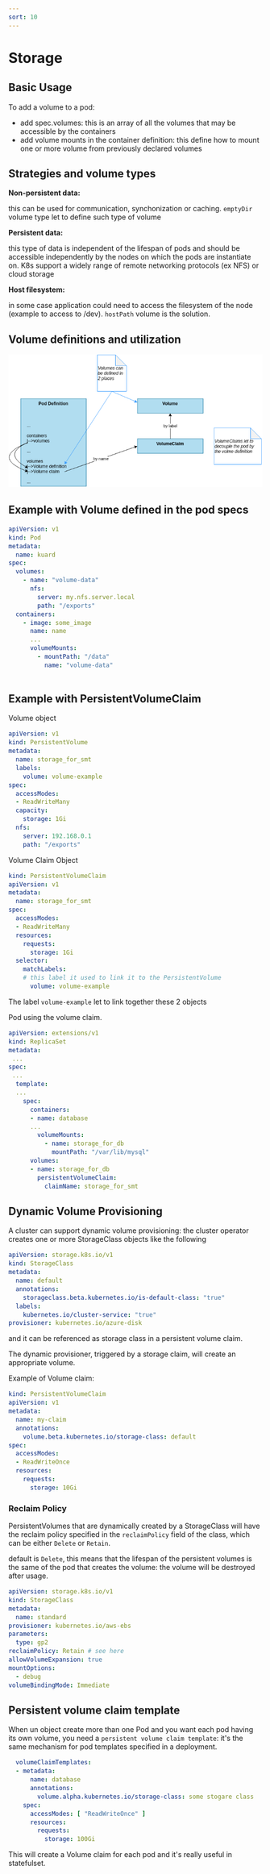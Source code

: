 ```yaml
---
sort: 10
---
```


# Storage

## Basic Usage

To add a volume to a pod:

- add spec.volumes: this is an array of all the volumes that may be accessible by the containers
- add volume mounts in the container definition: this define how to mount one or more volume from previously declared volumes

## Strategies and volume types

**Non-persistent data:**

this can be used for communication, synchonization or caching.
 `emptyDir` volume type let to define such type of volume

**Persistent data:**

this type of data is independent of the lifespan of pods and should be accessible independently by the nodes on which the pods are instantiate on.
K8s support a widely range of remote networking protocols  (ex NFS) or cloud storage

**Host filesystem:**

in some case application could need to access the filesystem of the node (example to access to /dev).
`hostPath` volume is the solution.



## Volume definitions and utilization



![volumes](./images/volumes.png)



## Example with Volume defined in the pod specs

```yaml
apiVersion: v1
kind: Pod
metadata:
  name: kuard
spec:
  volumes:
    - name: "volume-data"
      nfs:
        server: my.nfs.server.local
        path: "/exports"
  containers:
    - image: some_image
      name: name
      ...
      volumeMounts:
        - mountPath: "/data"
          name: "volume-data"
      
```



## Example with PersistentVolumeClaim

Volume object

```yaml
apiVersion: v1
kind: PersistentVolume
metadata:
  name: storage_for_smt
  labels:
    volume: volume-example 
spec:
  accessModes:
  - ReadWriteMany
  capacity:
    storage: 1Gi
  nfs:
    server: 192.168.0.1
    path: "/exports"
```



Volume Claim Object

```yaml
kind: PersistentVolumeClaim
apiVersion: v1
metadata:
  name: storage_for_smt
spec:
  accessModes:
  - ReadWriteMany
  resources:
    requests:
      storage: 1Gi
  selector:
    matchLabels:
    # this label it used to link it to the PersistentVolume
      volume: volume-example
```

The label `volume-example` let to link together these 2 objects



Pod using the volume claim.

```yaml
apiVersion: extensions/v1
kind: ReplicaSet
metadata:
 ...
spec:
 ...
  template:
  ...
    spec:
      containers:
      - name: database
      ...
        volumeMounts:
          - name: storage_for_db
            mountPath: "/var/lib/mysql"
      volumes:
      - name: storage_for_db
        persistentVolumeClaim:
          claimName: storage_for_smt
```



## Dynamic Volume Provisioning

A cluster can support dynamic volume provisioning: the cluster operator creates one or more StorageClass objects like the following

```yaml
apiVersion: storage.k8s.io/v1
kind: StorageClass
metadata:
  name: default
  annotations:
    storageclass.beta.kubernetes.io/is-default-class: "true"
  labels:
    kubernetes.io/cluster-service: "true"
provisioner: kubernetes.io/azure-disk
```

and it can be referenced as storage class in a persistent volume claim.

The dynamic provisioner, triggered by a storage claim, will create an appropriate volume.

Example of Volume claim:

```yaml
kind: PersistentVolumeClaim
apiVersion: v1
metadata:
  name: my-claim
  annotations:
    volume.beta.kubernetes.io/storage-class: default
spec:
  accessModes:
  - ReadWriteOnce
  resources:
    requests:
      storage: 10Gi
```



### Reclaim Policy

PersistentVolumes that are dynamically created by a StorageClass will have the reclaim policy specified in the `reclaimPolicy` field of the class, which can be either `Delete` or `Retain`.

default is `Delete`, this means that the lifespan of the persistent volumes is the same of the pod that creates the volume: the volume will be destroyed after usage.

```yaml
apiVersion: storage.k8s.io/v1
kind: StorageClass
metadata:
  name: standard
provisioner: kubernetes.io/aws-ebs
parameters:
  type: gp2
reclaimPolicy: Retain # see here
allowVolumeExpansion: true
mountOptions:
  - debug
volumeBindingMode: Immediate
```



## Persistent volume claim template

When un object create more than one Pod and you want each pod having its own volume, you need a `persistent volume claim template`: it's the same mechanism for pod templates specified in a deployment.

```yaml
  volumeClaimTemplates:
  - metadata:
      name: database
      annotations:
        volume.alpha.kubernetes.io/storage-class: some stogare class
    spec:
      accessModes: [ "ReadWriteOnce" ]
      resources:
        requests:
          storage: 100Gi
```

This will create a Volume claim for each pod and it's really useful in statefulset.
